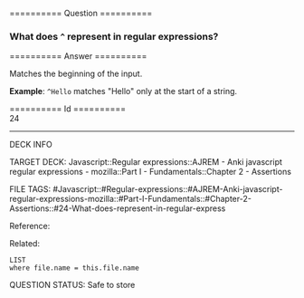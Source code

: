 ========== Question ==========  

### What does `^` represent in regular expressions?  

========== Answer ==========  

Matches the beginning of the input.

**Example**: `^Hello` matches "Hello" only at the start of a string.

========== Id ==========  
24

---

DECK INFO

TARGET DECK: Javascript::Regular expressions::AJREM - Anki javascript regular expressions - mozilla::Part I - Fundamentals::Chapter 2 - Assertions

FILE TAGS: #Javascript::#Regular-expressions::#AJREM-Anki-javascript-regular-expressions-mozilla::#Part-I-Fundamentals::#Chapter-2-Assertions::#24-What-does-represent-in-regular-express

Reference:

Related:

```dataview
LIST
where file.name = this.file.name
```


QUESTION STATUS: Safe to store
